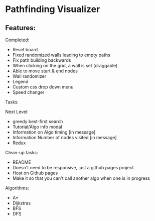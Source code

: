 # Pathfinding Visualizer

Features:
- 

Completed:
- Reset board
- Fixed randomized walls leading to empty paths
- Fix path building backwards
- When clicking on the grid, a wall is set (draggable)
- Able to move start & end nodes
- Wall randomizer
- Legend
- Custom css drop down menu
- Speed changer


Tasks:

Next Level:
- greedy best-first search
- Tutorial/Algo info modal
- Information on Algo timing [in message]
- Information Number of nodes visited [in message]
- Redux

Clean-up tasks:
- README
- Doesn't need to be responsive, just a github pages project
- Host on Github pages
- Make it so that you can't call another algo when one is in progress

Algorithms:
- A*
- Dijkstras
- BFS
- DFS
